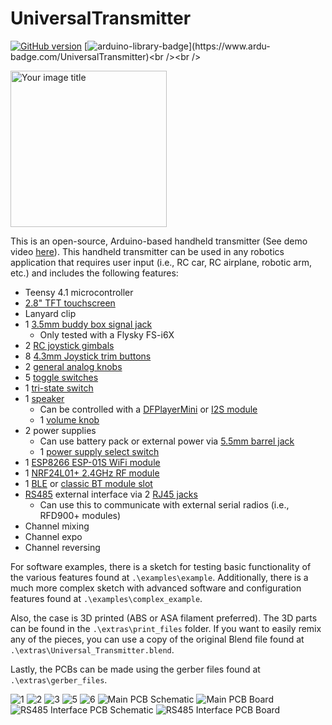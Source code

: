 # UniversalTransmitter
[![GitHub version](https://badge.fury.io/gh/PowerBroker2%2FUniversalTransmitter.svg)](https://badge.fury.io/gh/PowerBroker2%2FUniversalTransmitter) [![arduino-library-badge](https://www.ardu-badge.com/badge/UniversalTransmitter.svg?)](https://www.ardu-badge.com/UniversalTransmitter)<br /><br />

<a href="https://www.youtube.com/watch?v=4R8QFhH_IYU"><img src="extras/docs/1.jpg" alt="Your image title" width="250"/></a>

This is an open-source, Arduino-based handheld transmitter (See demo video [here](https://www.youtube.com/watch?v=4R8QFhH_IYU)). This handheld transmitter can be used in any robotics application that requires user input (i.e., RC car, RC airplane, robotic arm, etc.) and includes the following features:

- Teensy 4.1 microcontroller
- [2.8" TFT touchscreen](https://www.amazon.com/gp/product/B09XHJ9KRX/ref=ppx_yo_dt_b_search_asin_title?ie=UTF8&psc=1)
- Lanyard clip
- 1 [3.5mm buddy box signal jack](https://www.amazon.com/gp/product/B07KY8NMD5/ref=ppx_yo_dt_b_search_asin_title?ie=UTF8&psc=1)
  - Only tested with a Flysky FS-i6X
- 2 [RC joystick gimbals](https://www.amazon.com/gp/product/B07YCYNBWF/ref=ppx_yo_dt_b_search_asin_title?ie=UTF8&psc=1)
- 8 [4.3mm Joystick trim buttons](https://www.amazon.com/gp/product/B00R17XUFC/ref=ppx_yo_dt_b_search_asin_title?ie=UTF8&psc=1)
- 2 [general analog knobs](https://www.amazon.com/gp/product/B07B64MWRF/ref=ppx_yo_dt_b_search_asin_title?ie=UTF8&psc=1)
- 5 [toggle switches](https://www.amazon.com/gp/product/B079JBF815/ref=ppx_yo_dt_b_search_asin_title?ie=UTF8&psc=1)
- 1 [tri-state switch](https://www.amazon.com/gp/product/B07QC6T4GW/ref=ppx_yo_dt_b_search_asin_title?ie=UTF8&psc=1)
- 1 [speaker](https://www.amazon.com/gp/product/B0738NLFTG/ref=ppx_yo_dt_b_search_asin_title?ie=UTF8&psc=1)
  - Can be controlled with a [DFPlayerMini](https://www.amazon.com/gp/product/B089D5NLW1/ref=ppx_yo_dt_b_search_asin_title?ie=UTF8&psc=1) or [I2S module](https://www.amazon.com/gp/product/B07PS653CD/ref=ppx_yo_dt_b_search_asin_title?ie=UTF8&psc=1)
  - 1 [volume knob](https://www.amazon.com/gp/product/B07B64MWRF/ref=ppx_yo_dt_b_search_asin_title?ie=UTF8&psc=1)
- 2 power supplies
  - Can use battery pack or external power via [5.5mm barrel jack](https://www.amazon.com/gp/product/B08SJM2G52/ref=ppx_yo_dt_b_search_asin_title?ie=UTF8&psc=1)
  - 1 [power supply select switch](https://www.amazon.com/gp/product/B079JBF815/ref=ppx_yo_dt_b_search_asin_title?ie=UTF8&psc=1)
- 1 [ESP8266 ESP-01S WiFi module](https://www.amazon.com/gp/product/B09J2KPHTN/ref=ppx_yo_dt_b_search_asin_title?ie=UTF8&psc=1)
- 1 [NRF24L01+ 2.4GHz RF module](https://www.amazon.com/gp/product/B00LX47OCY/ref=ppx_yo_dt_b_search_asin_title?ie=UTF8&psc=1)
- 1 [BLE](https://www.amazon.com/gp/product/B01N4P7T0H/ref=ox_sc_saved_title_8?smid=&psc=1) or [classic BT module slot](https://www.amazon.com/gp/product/B07VL725T8/ref=ppx_yo_dt_b_search_asin_title?ie=UTF8&psc=1)
- [RS485](https://www.amazon.com/gp/product/B00NIOLNAG/ref=ppx_yo_dt_b_search_asin_title?ie=UTF8&psc=1) external interface via 2 [RJ45 jacks](https://www.amazon.com/gp/product/B09MBP7ZLR/ref=ppx_yo_dt_b_search_asin_title?ie=UTF8&psc=1)
  - Can use this to communicate with external serial radios (i.e., RFD900+ modules)
- Channel mixing
- Channel expo
- Channel reversing

For software examples, there is a sketch for testing basic functionality of the various features found at `.\examples\example`. Additionally, there is a much more complex sketch with advanced software and configuration features found at `.\examples\complex_example`.

Also, the case is 3D printed (ABS or ASA filament preferred). The 3D parts can be found in the `.\extras\print_files` folder. If you want to easily remix any of the pieces, you can use a copy of the original Blend file found at `.\extras\Universal_Transmitter.blend`.

Lastly, the PCBs can be made using the gerber files found at `.\extras\gerber_files`.

![1](extras/docs/1.jpg)
![2](extras/docs/2.jpg)
![3](extras/docs/3.jpg)
![5](extras/docs/5.jpg)
![6](extras/docs/6.jpg)
![Main PCB Schematic](extras/docs/Final_Main_PCB_Schematic-1.png "Main PCB Schematic")
![Main PCB Board](extras/docs/Final_Main_PCB_Board-1.png "Main PCB Board")
![RS485 Interface PCB Schematic](extras/docs/Final_RS485_PCB_Schematic-1.png "RS485 Interface PCB Schematic")
![RS485 Interface PCB Board](extras/docs/Final_RS485_PCB_Board-1.png "RS485 Interface PCB Board")
